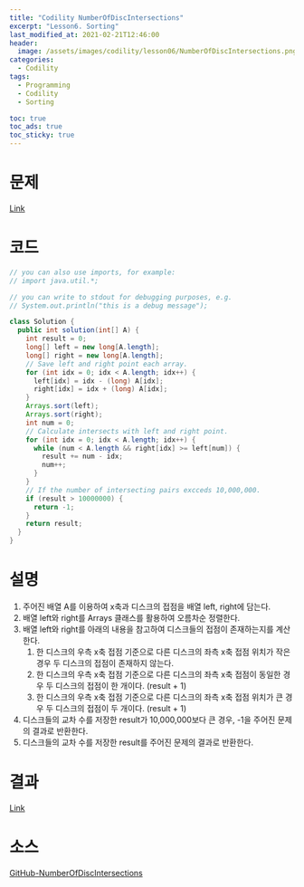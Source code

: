 ```yaml
---
title: "Codility NumberOfDiscIntersections"
excerpt: "Lesson6. Sorting"
last_modified_at: 2021-02-21T12:46:00
header:
  image: /assets/images/codility/lesson06/NumberOfDiscIntersections.png
categories:
  - Codility
tags:
  - Programming
  - Codility
  - Sorting

toc: true
toc_ads: true
toc_sticky: true
---
```

# 문제
[Link](https://app.codility.com/programmers/lessons/6-sorting/number_of_disc_intersections/)

# 코드
```java
// you can also use imports, for example:
// import java.util.*;

// you can write to stdout for debugging purposes, e.g.
// System.out.println("this is a debug message");

class Solution {
  public int solution(int[] A) {
    int result = 0;
    long[] left = new long[A.length];
    long[] right = new long[A.length];
    // Save left and right point each array.
    for (int idx = 0; idx < A.length; idx++) {
      left[idx] = idx - (long) A[idx];
      right[idx] = idx + (long) A[idx];
    }
    Arrays.sort(left);
    Arrays.sort(right);
    int num = 0;
    // Calculate intersects with left and right point.
    for (int idx = 0; idx < A.length; idx++) {
      while (num < A.length && right[idx] >= left[num]) {
        result += num - idx;
        num++;
      }
    }
    // If the number of intersecting pairs excceds 10,000,000.
    if (result > 10000000) {
      return -1;
    }
    return result;
  }
}
```

# 설명
1. 주어진 배열 A를 이용하여 x축과 디스크의 접점을 배열 left, right에 담는다.
2. 배열 left와 right를 Arrays 클래스를 활용하여 오름차순 정렬한다.
3. 배열 left와 right를 아래의 내용을 참고하여 디스크들의 접점이 존재하는지를 계산한다.
    1. 한 디스크의 우측 x축 접점 기준으로 다른 디스크의 좌측 x축 접점 위치가 작은 경우 두 디스크의 접점이 존재하지 않는다. 
    2. 한 디스크의 우측 x축 접점 기준으로 다른 디스크의 좌측 x축 접점이 동일한 경우 두 디스크의 접점이 한 개이다. (result + 1)
    3. 한 디스크의 우측 x축 접점 기준으로 다른 디스크의 좌측 x축 접점 위치가 큰 경우 두 디스크의 접점이 두 개이다. (result + 1)
4. 디스크들의 교차 수를 저장한 result가 10,000,000보다 큰 경우, -1을 주어진 문제의 결과로 반환한다.
5. 디스크들의 교차 수를 저장한 result를 주어진 문제의 결과로 반환한다.

# 결과
[Link](https://app.codility.com/demo/results/trainingY8JCA7-Z55/)

# 소스
[GitHub-NumberOfDiscIntersections](https://github.com/GracefulSoul/Sample/blob/master/src/main/java/gracefulsoul/codility/lesson06/NumberOfDiscIntersections.java)